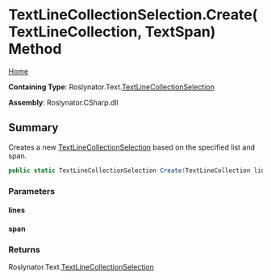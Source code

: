 <a name="_top"></a>

# TextLineCollectionSelection\.Create\(TextLineCollection, TextSpan\) Method

[Home](../../../../README.md#_top)

**Containing Type**: Roslynator\.Text\.[TextLineCollectionSelection](../README.md#_top)

**Assembly**: Roslynator\.CSharp\.dll

## Summary

Creates a new [TextLineCollectionSelection](../README.md#_top) based on the specified list and span\.

```csharp
public static TextLineCollectionSelection Create(TextLineCollection lines, TextSpan span)
```

### Parameters

#### lines

#### span

### Returns

Roslynator\.Text\.[TextLineCollectionSelection](../README.md#_top)

